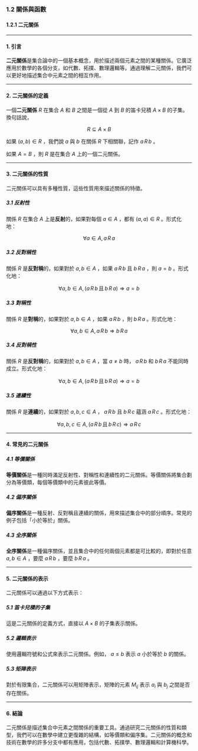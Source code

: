 ### 1.2 關係與函數

#### 1.2.1 二元關係

---

#### 1. 引言

**二元關係**是集合論中的一個基本概念，用於描述兩個元素之間的某種關係。它廣泛應用於數學的各個分支，如代數、拓撲、數理邏輯等。通過理解二元關係，我們可以更好地描述集合中元素之間的相互作用。

---

#### 2. 二元關係的定義

一個**二元關係**  $`R`$  在集合  $`A`$  和  $`B`$  之間是一個從  $`A`$  到  $`B`$  的笛卡兒積  $`A \times B`$  的子集。換句話說，


```math
R \subseteq A \times B
```


如果  $`(a, b) \in R`$ ，我們說  $`a`$  與  $`b`$  在關係  $`R`$  下相關聯，記作  $`a \, R \, b`$ 。

如果  $`A = B`$ ，則  $`R`$  是在集合  $`A`$  上的一個二元關係。

---

#### 3. 二元關係的性質

二元關係可以具有多種性質，這些性質用來描述關係的特徵。

##### 3.1 反射性

關係  $`R`$  在集合  $`A`$  上是**反射**的，如果對每個  $`a \in A`$ ，都有  $`(a, a) \in R`$ 。形式化地：


```math
\forall a \in A, \, a \, R \, a
```


##### 3.2 反對稱性

關係  $`R`$  是**反對稱**的，如果對於  $`a, b \in A`$ ，如果  $`a \, R \, b`$  且  $`b \, R \, a`$ ，則  $`a = b`$ 。形式化地：


```math
\forall a, b \in A, \, (a \, R \, b \, \text{且} \, b \, R \, a) \Rightarrow a = b
```


##### 3.3 對稱性

關係  $`R`$  是**對稱**的，如果對於  $`a, b \in A`$ ，如果  $`a \, R \, b`$ ，則  $`b \, R \, a`$ 。形式化地：


```math
\forall a, b \in A, \, a \, R \, b \Rightarrow b \, R \, a
```


##### 3.4 反對稱性

關係  $`R`$  是**反對稱**的，如果對於  $`a, b \in A`$ ，當  $`a \neq b`$  時， $`a \, R \, b`$  和  $`b \, R \, a`$  不能同時成立。形式化地：


```math
\forall a, b \in A, \, (a \, R \, b \, \text{且} \, b \, R \, a) \Rightarrow a = b
```


##### 3.5 連續性

關係  $`R`$  是**連續**的，如果對於  $`a, b, c \in A`$ ， $`a \, R \, b`$  且  $`b \, R \, c`$  蘊涵  $`a \, R \, c`$ 。形式化地：


```math
\forall a, b, c \in A, \, (a \, R \, b \, \text{且} \, b \, R \, c) \Rightarrow a \, R \, c
```


---

#### 4. 常見的二元關係

##### 4.1 等價關係

**等價關係**是一種同時滿足反射性、對稱性和連續性的二元關係。等價關係將集合劃分為等價類，每個等價類中的元素彼此等價。

##### 4.2 偏序關係

**偏序關係**是一種反射、反對稱且連續的關係，用來描述集合中的部分順序。常見的例子包括「小於等於」關係。

##### 4.3 全序關係

**全序關係**是一種偏序關係，並且集合中的任何兩個元素都是可比較的，即對於任意  $`a, b \in A`$ ，要麼  $`a \, R \, b`$ ，要麼  $`b \, R \, a`$ 。

---

#### 5. 二元關係的表示

二元關係可以通過以下方式表示：

##### 5.1 笛卡兒積的子集

這是二元關係的定義方式，直接以  $`A \times B`$  的子集表示關係。

##### 5.2 邏輯表示

使用邏輯符號和公式來表示二元關係。例如， $`a \leq b`$  表示  $`a`$  小於等於  $`b`$  的關係。

##### 5.3 矩陣表示

對於有限集合，二元關係可以用矩陣表示，矩陣的元素  $`M_{ij}`$  表示  $`a_i`$  與  $`b_j`$  之間是否存在關係。

---

#### 6. 結論

二元關係是描述集合中元素之間關係的重要工具。通過研究二元關係的性質和類型，我們可以在數學中建立更復雜的結構，如等價類和偏序集。二元關係的概念和技術在數學的許多分支中都有應用，包括代數、拓撲學、數理邏輯和計算機科學。
